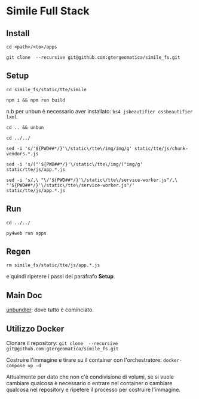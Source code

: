 # Simile Full Stack

## Install

`cd <path>/<to>/apps`

`git clone  --recursive git@github.com:gtergeomatica/simile_fs.git`

## Setup

`cd simile_fs/static/tte/simile`

`npm i && npm run build`

n.b per unbun è necessario aver installato: `bs4 jsbeautifier cssbeautifier lxml`

`cd .. && unbun`

`cd ../../`

`sed -i 's/'${PWD##*/}'\/static\/tte\/img/img/g' static/tte/js/chunk-vendors.*.js`

`sed -i 's/("'${PWD##*/}'\/static\/tte\/img/("img/g' static/tte/js/app.*.js`

`sed -i 's/,\ "\/'${PWD##*/}'\/static\/tte\/service-worker.js"/,\ "'${PWD##*/}'\/static\/tte\/service-worker.js"/' static/tte/js/app.*.js`

## Run

`cd ../../`

`py4web run apps`

## Regen

`rm simile_fs/static/tte/js/app.*.js`

e quindi ripetere i passi del parafrafo **Setup**.

## Main Doc

[unbundler](https://github.com/ali96343/unbundler): dove tutto è cominciato.

## Utilizzo Docker 

Clonare il repository:
`git clone  --recursive git@github.com:gtergeomatica/simile_fs.git`

Costruire l'immagine e tirare su il container con l'orchestratore:
`docker-compose up -d`

Attualmente per dato che non c'è condivisione di volumi, se si vuole cambiare qualcosa è necessario o entrare nel container o cambiare qualcosa nel repository e ripetere il processo per costruire l'immagine.
